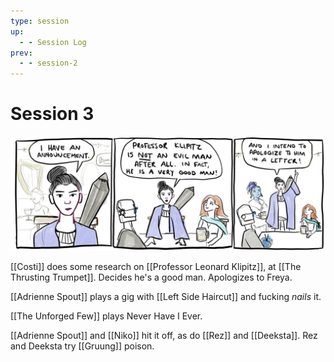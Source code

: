 ```yaml
---
type: session
up:
  - - Session Log
prev:
  - - session-2
---
```



# Session 3
![](/assets/obsidian/comic%204.jpeg)

[[Costi]] does some research on [[Professor Leonard Klipitz]], at [[The Thrusting Trumpet]]. Decides he's a good man. Apologizes to Freya. 

[[Adrienne Spout]] plays a gig with [[Left Side Haircut]] and fucking *nails* it.

[[The Unforged Few]] plays Never Have I Ever.

[[Adrienne Spout]] and [[Niko]] hit it off, as do [[Rez]] and [[Deeksta]]. Rez and Deeksta try [[Gruung]] poison.